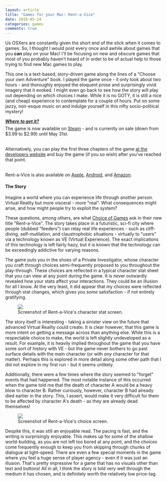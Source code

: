 ```yaml
---
layout: article
title: "Games for your Mac: Rent-a-Vice"
date: 2018-05-24
categories: games
comments: true
---
```


Us OSXers are constantly given the short end of the stick when it comes to games. So, I thought I would post every once and awhile about games that you **can** play on your Mac! I'll be focusing on new and obscure games that most of you probably haven't heard of in order to be of actual help to those trying to find new Mac games to play.

This one is a text-based, story-driven game along the lines of a "Choose your own Adventure" book. I played the game once - it only took about two hours - and thoroughly enjoyed the eloquent prose and surprisingly vivid imagery that it evoked. I might even go back to see how the story will play out depending on which choices I make. While it is no GOTY, it is still a nice (and cheap) experience to contemplate for a couple of hours. Put on some jazzy, noir-esque music on and indulge yourself in this nifty socio-political mystery!

<div class="notice-success">
  <b><u><h5 style="margin: 0px; margin-bottom: 6px; text-decoration: underline">Where to get it?</h5></u></b>
  The game is now available on <a href="https://store.steampowered.com/app/858780/RentaVice/">Steam</a> - and is currently on sale (down from $3.99 to $2.99) until May 31st.<br/><br>

  Alternatively, you can play the first three chapters of the game <a href="https://www.choiceofgames.com/rent-a-vice/#utm_medium=web&utm_source=ourgames">at the developers website</a> and buy the game (if you so wish) after you've reached that point.<br/><br>

  Rent-a-Vice is also available on <a href="https://choiceofgames.app.link/jBm199qZXL/?game=rentavice">Apple</a>, <a href="https://play.google.com/store/apps/details?id=com.choiceofgames.rentavice&referrer=utm_medium%3Dweb%26utm_source%3DrentaviceGame">Android</a>, and <a href="https://www.amazon.com/gp/mas/dl/android?p=com.choiceofgames.rentavice&t=choofgam-20&ref=rentaviceGame">Amazon</a>.
</div>


#### The Story

Imagine a world where you can experience life through another person. Virtual Reality but more visceral - more "real". What consequences might arise, and how might people try to exploit the system?

These questions, among others, are what [Choice of Games](https://www.choiceofgames.com/) ask in their new title "Rent-a-Vice". The story takes place in a futuristic, sci-fi city where people (dubbed "feeders") can relay real life experiences - such as cliff-diving, self-mutilation, and claustrophobic situations - virtually to "users" via a technology known as VE (Virtual Experience). The exact implications of this technology is left fairly hazy, but it is known that the technology can be exceedingly addictive for varying reasons.

The game puts you in the shoes of a Private Investigator, whose character you craft through choices semi-frequently proposed to you throughout the play-through. These choices are reflected in a typical character stat sheet that you can view at any point during the game. It is never outwardly revealed how your stats affect your interactions. They could be an illusion for all I know. At the very least, it did appear that my choices were reflected through stat changes, which gives you *some* satisfaction - if not entirely gratifying.

<figure>
    <img style = "max-height: 400px" src="{{site.baseurl}}/images/rav1.png" />
    <figcaption>Screenshot of Rent-a-Vice's character stat screen.</figcaption>
</figure>

The story itself is interesting - taking a sinister view on the future that advanced Virtual Reality could create. It is clear however, that this game is more intent on getting a message across than anything else. While this is a respectable choice to make, the world is left slightly undeveloped as a result. For example, it is heavily implied throughout the game that you have some sort of history with VE - but the game never bothers to go past surface details with the main character (or with *any* character for that matter). Perhaps this is explored in more detail along some other path that I did not explore in my first run - but it seems unlikely.

Additionally, there were a few times where the story seemed to "forget" events that had happened. The most notable instance of this occurred when the game told me that the death of character A would be a heavy blow to character B. Rather curiously, however, character B had already died earlier in the story. This, I assert, would make it very difficult for them to be affected by character A's death - as they are already dead themselves!

<figure>
    <img style = "max-height: 400px" src="{{site.baseurl}}/images/rav2.png" />
    <figcaption>Screenshot of Rent-a-Vice's choice screen.</figcaption>
</figure>

Despite this, it was still an enjoyable read. The pacing is fast, and the writing is surprisingly enjoyable. This makes up for some of the shallow world-building, as you are not left too bored at any point, and the choices come frequently enough to keep you from skipping through chunks of dialogue at light-speed. There are even a few special moments in the game where you feel a huge sense of player agency - even if it was just an illusion. That's pretty impressive for a game that has no visuals other than text and buttons! All in all, I think the story is told very well through the medium it has chosen, and is definitely worth the relatively low price-tag.
